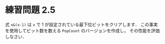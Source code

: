 # 練習問題 2.5

式 `x&(x-1)` は `x` で 1 が設定されている最下位ビットをクリアします．
この事実を使用してビット数を数える `PopCount` のバージョンを作成し，
その性能を評価しなさい．
